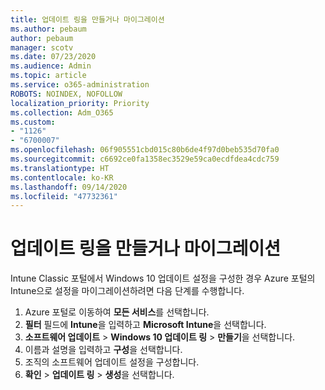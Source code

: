 ```yaml
---
title: 업데이트 링을 만들거나 마이그레이션
ms.author: pebaum
author: pebaum
manager: scotv
ms.date: 07/23/2020
ms.audience: Admin
ms.topic: article
ms.service: o365-administration
ROBOTS: NOINDEX, NOFOLLOW
localization_priority: Priority
ms.collection: Adm_O365
ms.custom:
- "1126"
- "6700007"
ms.openlocfilehash: 06f905551cbd015c80b6de4f97d0beb535d70fa0
ms.sourcegitcommit: c6692ce0fa1358ec3529e59ca0ecdfdea4cdc759
ms.translationtype: HT
ms.contentlocale: ko-KR
ms.lasthandoff: 09/14/2020
ms.locfileid: "47732361"
---
```

# <a name="create-or-migrate-update-rings"></a>업데이트 링을 만들거나 마이그레이션

Intune Classic 포털에서 Windows 10 업데이트 설정을 구성한 경우 Azure 포털의 Intune으로 설정을 마이그레이션하려면 다음 단계를 수행합니다.

1.  Azure 포털로 이동하여 **모든 서비스**를 선택합니다.
2.  **필터** 필드에 **Intune**을 입력하고 **Microsoft Intune**을 선택합니다.
3.  **소프트웨어 업데이트**  >  **Windows 10 업데이트 링**  >  **만들기**을 선택합니다.
4.  이름과 설명을 입력하고 **구성**을 선택합니다.
5.  조직의 소프트웨어 업데이트 설정을 구성합니다.
6.  **확인** > **업데이트 링** > **생성**을 선택합니다.